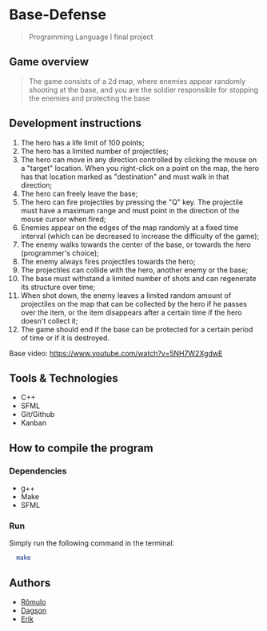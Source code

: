 # Base-Defense
> Programming Language I final project

## Game overview
> The game consists of a 2d map, where enemies appear randomly shooting at the base, and you are the soldier responsible for stopping the enemies and protecting the base

## Development instructions
1. The hero has a life limit of 100 points;
2. The hero has a limited number of projectiles;
3. The hero can move in any direction controlled by clicking the mouse on a "target" location. When you right-click on a point on the map, the hero has that location marked as "destination" and must walk in that direction;
4. The hero can freely leave the base;
5. The hero can fire projectiles by pressing the "Q" key. The projectile must have a maximum range and must point in the direction of the mouse cursor when fired;
6. Enemies appear on the edges of the map randomly at a fixed time interval (which can be decreased to increase the difficulty of the game);
7. The enemy walks towards the center of the base, or towards the hero (programmer's choice);
8. The enemy always fires projectiles towards the hero;
9. The projectiles can collide with the hero, another enemy or the base;
10. The base must withstand a limited number of shots and can regenerate its structure over time;
11. When shot down, the enemy leaves a limited random amount of projectiles on the map that can be collected by the hero if he passes over the item, or the item disappears after a certain time if the hero doesn't collect it;
12. The game should end if the base can be protected for a certain period of time or if it is destroyed.

Base video: https://www.youtube.com/watch?v=5NH7W2XgdwE

## Tools & Technologies
- C++
- SFML
- Git/Github
- Kanban

## How to compile the program
### Dependencies
- g++
- Make
- SFML
### Run
Simply run the following command in the terminal:
```bash
  make
```

## Authors
- [Rômulo](https://github.com/romuloAMR)
- [Dagson](https://github.com/Dags0n)
- [Erik](https://github.com/eriksmedeiros)
